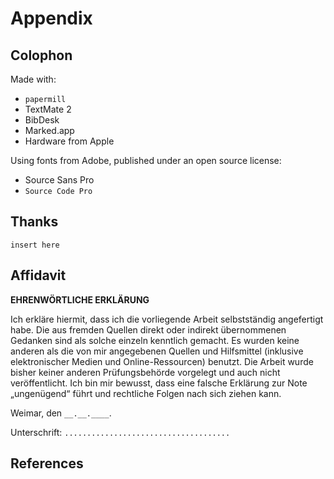 # Appendix

## Colophon


Made with:

- `papermill`
- TextMate 2
- BibDesk
- Marked.app
- Hardware from Apple

Using fonts from Adobe, published under an open source license:

- Source Sans Pro
- `Source Code Pro`


## Thanks

`insert here`


## Affidavit

**EHRENWÖRTLICHE ERKLÄRUNG**

Ich erkläre hiermit, dass ich die vorliegende Arbeit selbstständig angefertigt habe. 
Die aus fremden Quellen direkt oder indirekt übernommenen Gedanken sind als solche einzeln kenntlich gemacht. 
Es wurden keine anderen als die von mir angegebenen Quellen und Hilfsmittel (inklusive elektronischer Medien und Online-Ressourcen) benutzt.
Die Arbeit wurde bisher keiner anderen Prüfungsbehörde vorgelegt und auch nicht veröffentlicht.
Ich bin mir bewusst, dass eine falsche Erklärung zur Note „ungenügend“ führt und rechtliche Folgen nach sich ziehen kann.

Weimar, den `__.__.____`.

Unterschrift: `.....................................`


## References

<!-- inserted on output -->